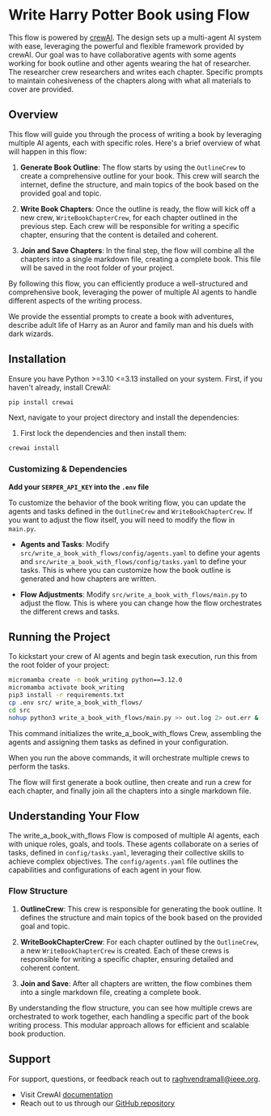 # Write Harry Potter Book using Flow

This flow is powered by [crewAI](https://crewai.com). The design sets up a multi-agent AI system with ease, leveraging the powerful and flexible framework provided by crewAI. Our goal was to have collaborative agents with some agents working for book outline and other agents wearing the hat of researcher. The researcher crew researchers and writes each chapter. Specific prompts to maintain cohesiveness of the chapters along with what all materials to cover are provided. 

## Overview

This flow will guide you through the process of writing a book by leveraging multiple AI agents, each with specific roles. Here's a brief overview of what will happen in this flow:

1. **Generate Book Outline**: The flow starts by using the `OutlineCrew` to create a comprehensive outline for your book. This crew will search the internet, define the structure, and main topics of the book based on the provided goal and topic.

2. **Write Book Chapters**: Once the outline is ready, the flow will kick off a new crew, `WriteBookChapterCrew`, for each chapter outlined in the previous step. Each crew will be responsible for writing a specific chapter, ensuring that the content is detailed and coherent.

3. **Join and Save Chapters**: In the final step, the flow will combine all the chapters into a single markdown file, creating a complete book. This file will be saved in the root folder of your project.

By following this flow, you can efficiently produce a well-structured and comprehensive book, leveraging the power of multiple AI agents to handle different aspects of the writing process.

We provide the essential prompts to create a book with adventures, describe adult life of Harry as an Auror and family man and his duels with dark wizards.

## Installation

Ensure you have Python >=3.10 <=3.13 installed on your system. First, if you haven't already, install CrewAI:

```bash
pip install crewai
```

Next, navigate to your project directory and install the dependencies:

1. First lock the dependencies and then install them:

```bash
crewai install
```

### Customizing & Dependencies

**Add your `SERPER_API_KEY` into the `.env` file**

To customize the behavior of the book writing flow, you can update the agents and tasks defined in the `OutlineCrew` and `WriteBookChapterCrew`. If you want to adjust the flow itself, you will need to modify the flow in `main.py`.

- **Agents and Tasks**: Modify `src/write_a_book_with_flows/config/agents.yaml` to define your agents and `src/write_a_book_with_flows/config/tasks.yaml` to define your tasks. This is where you can customize how the book outline is generated and how chapters are written.

- **Flow Adjustments**: Modify `src/write_a_book_with_flows/main.py` to adjust the flow. This is where you can change how the flow orchestrates the different crews and tasks.

## Running the Project

To kickstart your crew of AI agents and begin task execution, run this from the root folder of your project:

```bash
micromamba create -n book_writing python==3.12.0 
micromamba activate book_writing
pip3 install -r requirements.txt
cp .env src/ write_a_book_with_flows/
cd src
nohup python3 write_a_book_with_flows/main.py >> out.log 2> out.err &
```

This command initializes the write_a_book_with_flows Crew, assembling the agents and assigning them tasks as defined in your configuration.

When you run the above commands, it will orchestrate multiple crews to perform the tasks. 

The flow will first generate a book outline, then create and run a crew for each chapter, and finally join all the chapters into a single markdown file.

## Understanding Your Flow

The write_a_book_with_flows Flow is composed of multiple AI agents, each with unique roles, goals, and tools. These agents collaborate on a series of tasks, defined in `config/tasks.yaml`, leveraging their collective skills to achieve complex objectives. The `config/agents.yaml` file outlines the capabilities and configurations of each agent in your flow.

### Flow Structure

1. **OutlineCrew**: This crew is responsible for generating the book outline. It defines the structure and main topics of the book based on the provided goal and topic.

2. **WriteBookChapterCrew**: For each chapter outlined by the `OutlineCrew`, a new `WriteBookChapterCrew` is created. Each of these crews is responsible for writing a specific chapter, ensuring detailed and coherent content.

3. **Join and Save**: After all chapters are written, the flow combines them into a single markdown file, creating a complete book.

By understanding the flow structure, you can see how multiple crews are orchestrated to work together, each handling a specific part of the book writing process. This modular approach allows for efficient and scalable book production.

## Support

For support, questions, or feedback reach out to raghvendramall@ieee.org.

- Visit CrewAI [documentation](https://docs.crewai.com)
- Reach out to us through our [GitHub repository](https://github.com/joaomdmoura/crewai)
